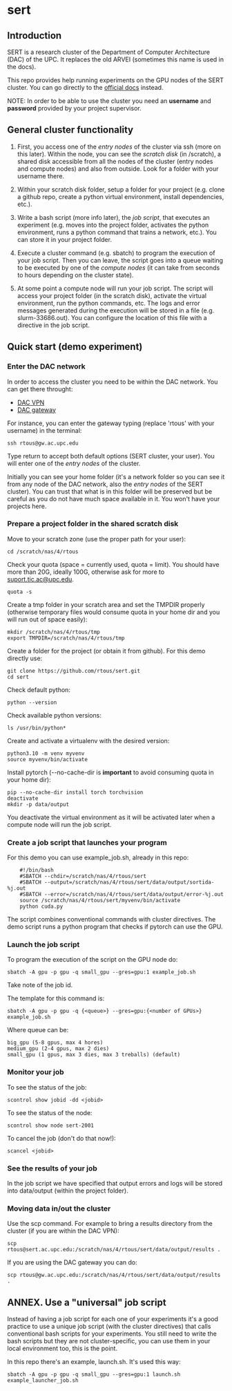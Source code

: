 # sert

## Introduction 

SERT is a research cluster of the Department of Computer Architecture (DAC) of the UPC. It replaces the old ARVEI (sometimes this name is used in the docs). 

This repo provides help running experiments on the GPU nodes of the SERT cluster. You can go directly to the [official docs](https://www.ac.upc.edu/app/wiki/serveis-tic/Clusters/Users) instead.

NOTE: In order to be able to use the cluster you need an **username** and **password** provided by your project supervisor. 

## General cluster functionality

1) First, you access one of the *entry nodes* of the cluster via ssh (more on this later). Within the node, you can see the *scratch disk* (in /scratch), a shared disk accessible from all the nodes of the cluster (entry nodes and compute nodes) and also from outside. Look for a folder with your username there.

2) Within your scratch disk folder, setup a folder for your project (e.g. clone a github repo, create a python virtual environment, install dependencies, etc.).

3) Write a bash script (more info later), the *job script*, that executes an experiment (e.g. moves into the project folder, activates the python environment, runs a python command that trains a network, etc.). You can store it in your project folder. 

4) Execute a cluster command (e.g. sbatch) to program the execution of your job script. Then you can leave, the script goes into a queue waiting to be executed by one of the *compute nodes* (it can take from seconds to hours depending on the cluster state). 

5) At some point a compute node will run your job script. The script will access your project folder (in the scratch disk), activate the virtual environment, run the python commands, etc. The logs and error messages generated during the execution will be stored in a file (e.g. slurm-33686.out). You can configure the location of this file with a directive in the job script.

## Quick start (demo experiment)

### Enter the DAC network 

In order to access the cluster you need to be within the DAC network. You can get there throught:

- [DAC VPN](https://www.ac.upc.edu/app/wiki/serveis-tic/Gateway/VPN)
- [DAC gateway](https://www.ac.upc.edu/app/wiki/serveis-tic/Gateway/SSH)

For instance, you can enter the gateway typing (replace 'rtous' with your username) in the terminal:

	ssh rtous@gw.ac.upc.edu 

Type return to accept both default options (SERT cluster, your user). You will enter one of the *entry nodes* of the cluster. 

Initially you can see your home folder (it's a network folder so you can see it from any node of the DAC network, also the *entry nodes* of the SERT cluster). You can trust that what is in this folder will be preserved but be careful as you do not have much space available in it. You won't have your projects here.

<!-- ### Enter the cluster

From within the DAC network you access the cluster with:

	ssh sert 

You will enter one of the *entry nodes* of the cluster. From there you can also see the scratch disk and your project folder.-->


### Prepare a project folder in the shared scratch disk

Move to your scratch zone (use the proper path for your user):

	cd /scratch/nas/4/rtous

Check your quota (space = currently used, quota = limit). You should have more than 20G, ideally 100G, otherwise ask for more to suport.tic.ac@upc.edu.

	quota -s

Create a tmp folder in your scratch area and set the TMPDIR properly (otherwise temporary files would consume quota in your home dir and you will run out of space easily):

	mkdir /scratch/nas/4/rtous/tmp
	export TMPDIR=/scratch/nas/4/rtous/tmp

Create a folder for the project (or obtain it from github). For this demo directly use:

	git clone https://github.com/rtous/sert.git
	cd sert

Check default python:

	python --version

Check available python versions:

	ls /usr/bin/python*

Create and activate a virtualenv with the desired version:

	python3.10 -m venv myvenv
	source myvenv/bin/activate

Install pytorch (--no-cache-dir is **important** to avoid consuming quota in your home dir):

	pip --no-cache-dir install torch torchvision
	deactivate
	mkdir -p data/output

You deactivate the virtual environment as it will be activated later when a compute node will run the job script.

### Create a job script that launches your program

For this demo you can use example_job.sh, already in this repo:
```
	#!/bin/bash
	#SBATCH --chdir=/scratch/nas/4/rtous/sert
	#SBATCH --output=/scratch/nas/4/rtous/sert/data/output/sortida-%j.out
	#SBATCH --error=/scratch/nas/4/rtous/sert/data/output/error-%j.out
	source /scratch/nas/4/rtous/sert/myvenv/bin/activate	
	python cuda.py
```

The script combines conventional commands with cluster directives. The demo script runs a python program that checks if pytorch can use the GPU.

### Launch the job script

To program the execution of the script on the GPU node do:

	sbatch -A gpu -p gpu -q small_gpu --gres=gpu:1 example_job.sh

Take note of the job id.

The template for this command is:

	sbatch -A gpu -p gpu -q {<queue>} --gres=gpu:{<number of GPUs>} example_job.sh

Where queue can be:

	big_gpu (5-8 gpus, max 4 hores)
	medium_gpu (2-4 gpus, max 2 dies)
	small_gpu (1 gpus, max 3 dies, max 3 treballs) (default)

### Monitor your job

To see the status of the job:

	scontrol show jobid -dd <jobid>

To see the status of the node:

	scontrol show node sert-2001

To cancel the job (don't do that now!):

	scancel <jobid>

### See the results of your job

In the job script we have specified that output errors and logs will be stored into data/output (within the project folder).

### Moving data in/out the cluster

Use the scp command. For example to bring a results directory from the cluster (if you are within the DAC VPN):

	scp rtous@sert.ac.upc.edu:/scratch/nas/4/rtous/sert/data/output/results .

If you are using the DAC gateway you can do:

	scp rtous@gw.ac.upc.edu:/scratch/nas/4/rtous/sert/data/output/results .

## ANNEX. Use a "universal" job script 

Instead of having a job script for each one of your experiments it's a good practice to use a unique job script (with the cluster directives) that calls conventional bash scripts for your experiments. You still need to write the bash scripts but they are not cluster-specific, you can use them in your local environment too, this is the point. 

In this repo there's an example, launch.sh. It's used this way:

	sbatch -A gpu -p gpu -q small_gpu --gres=gpu:1 launch.sh example_launcher_job.sh
